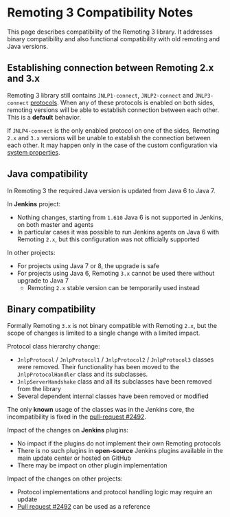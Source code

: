 Remoting 3 Compatibility Notes
=====

This page describes compatibility of the Remoting 3 library. 
It addresses binary compatibility and also functional compatibility with old remoting and Java versions.

## Establishing connection between Remoting 2.x and 3.x

Remoting 3 library still contains <code>JNLP1-connect</code>, <code>JNLP2-connect</code> 
  and <code>JNLP3-connect</code> [protocols](protocols.md). 
When any of these protocols is enabled on both sides, 
  remoting versions will be able to establish connection between each other.
This is a **default** behavior.

If <code>JNLP4-connect</code> is the only enabled protocol on one of the sides, 
  Remoting <code>2.x</code> and <code>3.x</code> versions will be unable to establish the connection between each other.
It may happen only in the case of the custom configuration via [system properties](configuration.md).

## Java compatibility

In Remoting 3 the required Java version is updated from Java 6 to Java 7.

In **Jenkins** project:

* Nothing changes, starting from <code>1.610</code> Java 6 is not supported in Jenkins, 
  on both master and agents
* In particular cases it was possible to run Jenkins agents on Java 6 with Remoting <code>2.x</code>, 
  but this configuration was not officially supported

In other projects:

* For projects using Java 7 or 8, the upgrade is safe
* For projects using Java 6, Remoting <code>3.x</code> cannot be used there without upgrade to Java 7
  * Remoting <code>2.x</code> stable version can be temporarily used instead

## Binary compatibility

Formally Remoting <code>3.x</code> is not binary compatible with Remoting <code>2.x</code>,
  but the scope of changes is limited to a single change with a limited impact.

Protocol class hierarchy change:

* `JnlpProtocol` / `JnlpProtocol1` / `JnlpProtocol2` / `JnlpProtocol3` classes were removed.
  Their functionality has been moved to the <code>JnlpProtocolHandler</code> class and its subclasses.  
* <code>JnlpServerHandshake</code> class and all its subclasses have been removed from the library
* Several dependent internal classes have been removed or modified

The only **known** usage of the classes was in the Jenkins core,
  the incompatibility is fixed in the [pull-request #2492](https://github.com/jenkinsci/jenkins/pull/2492).

Impact of the changes on **Jenkins** plugins:

* No impact if the plugins do not implement their own Remoting protocols
* There is no such plugins in **open-source** Jenkins plugins available in the main update center or hosted on GitHub
* There may be impact on other plugin implementation

Impact of the changes on other projects:

* Protocol implementations and protocol handling logic may require an update
* [Pull request #2492](https://github.com/jenkinsci/jenkins/pull/2492) can be used as a reference
